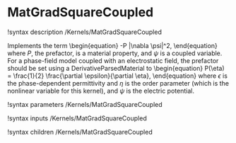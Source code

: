 # MatGradSquareCoupled

!syntax description /Kernels/MatGradSquareCoupled

Implements the term
\begin{equation}
-P |\nabla \psi|^2,
\end{equation}
where $P$, the prefactor, is a material property, and $\psi$ is a coupled
variable. For a phase-field model coupled with an electrostatic field, the prefactor
should be set using a DerivativeParsedMaterial to
\begin{equation}
P(\eta) = \frac{1}{2} \frac{\partial \epsilon}{\partial \eta},
\end{equation}
where $\epsilon$ is the phase-dependent permittivity and $\eta$ is the order parameter
(which is the nonlinear variable for this kernel), and $\psi$ is the electric potential.

!syntax parameters /Kernels/MatGradSquareCoupled

!syntax inputs /Kernels/MatGradSquareCoupled

!syntax children /Kernels/MatGradSquareCoupled
